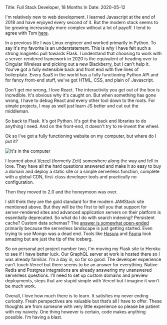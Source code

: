 Title: Full Stack Developer, 18 Months In
Date: 2020-05-12

I'm relatively new to web development. I learned Javascript at the end of 2018 and have enjoyed every second of it. But the modern stack seems to be growing increasingly more complex without a lot of payoff. I tend to agree with Tom [here](https://macwright.org/2020/05/10/spa-fatigue.html).

In a previous life I was Linux engineer and worked primarily in Python. To say it's my favorite is an understatement. This is why I have felt such a strong magnetic pull towards Flask. I understand that choosing to work with a server-rendered framework in 2020 is the equivalent of heading over to Cingular Wireless and picking out a new Blackberry, but I can't help it. You’ve got a fully extensible back and front end with five lines of boilerplate. Every SaaS in the world has a fully functioning Python API and for fancy front-end stuff, we've got HTML, CSS, and plain ol' Javascript.

Don't get me wrong, I love React. The interactivity you get out of the box is incredible. It's obvious why it's caught on. But when something has gone wrong, I have to debug React and every other tool down to the roots. For simple projects, I may as well just learn JS better and cut out the middleman.

So back to Flask. It's got Python. It's got the back end libraries to do anything I need. And on the front-end, it doesn't try to re-invent the wheel.

Ok so I've got a fully functioning website on my computer, but where do I put it?

![It's in the computer](https://media.giphy.com/media/4cjRNnP4dpMis/giphy.gif)

I learned about [Vercel](vercel.com) (formerly Zeit) somewhere along the way and fell in love. They have all the hard questions answered and make it so easy to buy a domain and deploy a static site or a simple serverless function, complete with a global CDN, first-class developer tools and practically no configuration.

Then they moved to 2.0 and the honeymoon was over.

I still think they are the gold standard for the modern JAMStack site mentioned above. But they will be the first to tell you that support for server-rendered sites and advanced application servers on their platform is essentially deprecated. So what do I do with search indexing? Persistent cache? Custom data schemas? The [answer is somewhat open-ended](https://twitter.com/rauchg/status/1247965620668231680) primarily because the serverless landscape is just getting started. Even trying to use Mongo was a dead end. Tools like [Hasura](https://hasura.io/) and [Fauna](https://fauna.com/) look amazing but are just the tip of the iceberg.

So on personal pet project number two, I'm moving my Flask site to Heroku to see if I have better luck. Our GraphQL server at work is hosted there so I was already familiar. I'm a day in, so far so good. The developer experience can't touch Vercel but there seems to be an answer for everything. Native Redis and Postgres integrations are already answering my unanswered serverless questions. I'll need to set up custom domains and preview deployments, steps that are stupid simple with Vercel but I imagine it won't be much work.

Overall, I love how much there is to learn. It satisfies my never ending curiosity. Fresh perspectives are valuable but that’s all I have to offer. These thoughts are from someone with very little experience so please be patient with my naivety. One thing however is certain, code makes anything possible. I’m having a blast.
